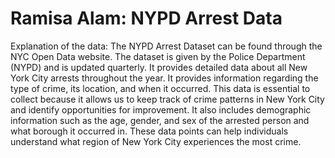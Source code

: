 # Ramisa Alam: NYPD Arrest Data

Explanation of the data: The NYPD Arrest Dataset can be found through the NYC Open Data website. The dataset is given by the Police Department (NYPD) and is updated quarterly. It provides detailed data about all New York City arrests throughout the year. It provides information regarding the type of crime, its location, and when it occurred. This data is essential to collect because it allows us to keep track of crime patterns in New York City and identify opportunities for improvement. It also includes demographic information such as the age, gender, and sex of the arrested person and what borough it occurred in. These data points can help individuals understand what region of New York City experiences the most crime. 
